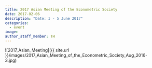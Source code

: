 ```yaml
---
title: 2017 Asian Meeting of the Econometric Society
date: 2017-02-06
description: "Date: 3 - 5 June 2017"
categories:
  - event
image:
author_staff_member: TH
---
```


![2017_Asian_Meeting]({{ site.url }}/images/2017_Asian_Meeting_of_the_Econometric_Society_Aug_2016-3.jpg)
